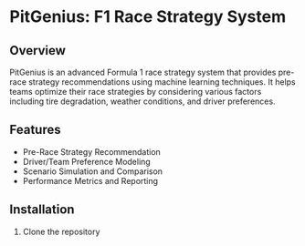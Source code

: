 # PitGenius: F1 Race Strategy System

## Overview
PitGenius is an advanced Formula 1 race strategy system that provides pre-race strategy recommendations using machine learning techniques. It helps teams optimize their race strategies by considering various factors including tire degradation, weather conditions, and driver preferences.

## Features
- Pre-Race Strategy Recommendation
- Driver/Team Preference Modeling
- Scenario Simulation and Comparison
- Performance Metrics and Reporting

## Installation
1. Clone the repository
